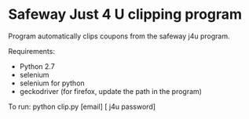 # Safeway Just 4 U clipping program

Program automatically clips coupons from the safeway j4u program. 

Requirements:
* Python 2.7
* selenium
* selenium for python
* geckodriver (for firefox, update the path in the program)

To run: python clip.py [email] [ j4u password]
